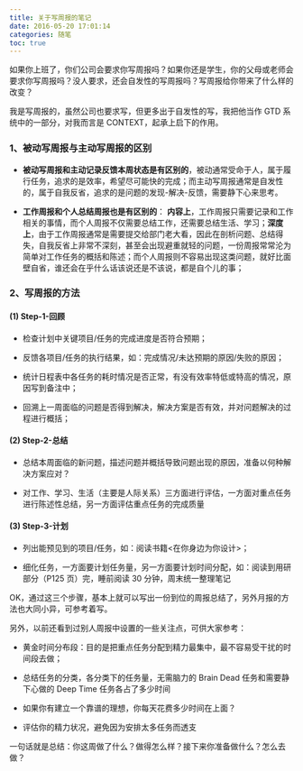 ```yaml
---
title: 关于写周报的笔记
date: 2016-05-20 17:01:14
categories: 随笔
toc: true
---
```


如果你上班了，你们公司会要求你写周报吗？如果你还是学生，你的父母或老师会要求你写周报吗？没人要求，还会自发性的写周报吗？写周报给你带来了什么样的改变？

我是写周报的，虽然公司也要求写，但更多出于自发性的写，我把他当作 GTD 系统中的一部分，对我而言是 CONTEXT，起承上启下的作用。

### 1、被动写周报与主动写周报的区别

- **被动写周报和主动记录反馈本周状态是有区别的**，被动通常受命于人，属于履行任务，追求的是效率，希望尽可能快的完成；而主动写周报通常是自发性的，属于自我反省，追求的是问题的发现-解决-反馈，需要静下心来思考。

- **工作周报和个人总结周报也是有区别的**： **内容上**，工作周报只需要记录和工作相关的事情，而个人周报不仅需要总结工作，还需要总结生活、学习；**深度上**，由于工作周报通常是需要提交给部门老大看，因此在剖析问题、总结得失，自我反省上非常不深刻，甚至会出现避重就轻的问题，一份周报常常沦为简单对工作任务的概括和陈述；而个人周报则不容易出现这类问题，就好比面壁自省，谁还会在乎什么话该说还是不该说，都是自个儿的事；

### 2、写周报的方法

#### (1) Step-1-回顾

- 检查计划中关键项目/任务的完成进度是否符合预期；

- 反馈各项目/任务的执行结果，如：完成情况/未达预期的原因/失败的原因；

- 统计日程表中各任务的耗时情况是否正常，有没有效率特低或特高的情况，原因写到备注中；

- 回溯上一周面临的问题是否得到解决，解决方案是否有效，并对问题解决的过程进行概括；

#### (2) Step-2-总结

- 总结本周面临的新问题，描述问题并概括导致问题出现的原因，准备以何种解决方案应对？

- 对工作、学习、生活（主要是人际关系）三方面进行评估，一方面对重点任务进行陈述性总结，另一方面评估重点任务的完成质量

#### (3) Step-3-计划

- 列出能预见到的项目/任务，如：阅读书籍<在你身边为你设计>；

- 细化任务，一方面要计划任务量，另一方面要计划时间分配，如：阅读到用研部分（P125 页）完，睡前阅读 30 分钟，周末统一整理笔记

OK，通过这三个步骤，基本上就可以写出一份到位的周报总结了，另外月报的方法也大同小异，可参考着写。

另外，以前还看到过别人周报中设置的一些关注点，可供大家参考：

- 黄金时间分布段：目的是把重点任务分配到精力最集中，最不容易受干扰的时间段去做；

- 总结任务的分类，各分类下的任务量，无需脑力的 Brain Dead 任务和需要静下心做的 Deep Time 任务各占了多少时间

- 如果你有建立一个靠谱的理想，你每天花费多少时间在上面？

- 评估你的精力状况，避免因为安排太多任务而透支

一句话就是总结：你这周做了什么？做得怎么样？接下来你准备做什么？怎么去做？
